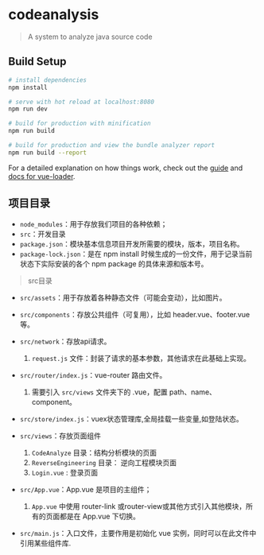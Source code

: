 # codeanalysis

> A system to analyze java source code

## Build Setup

``` bash
# install dependencies
npm install

# serve with hot reload at localhost:8080
npm run dev

# build for production with minification
npm run build

# build for production and view the bundle analyzer report
npm run build --report
```

For a detailed explanation on how things work, check out the [guide](http://vuejs-templates.github.io/webpack/) and [docs for vue-loader](http://vuejs.github.io/vue-loader).

## 项目目录

- `node_modules`：用于存放我们项目的各种依赖；
- `src`：开发目录
- `package.json`：模块基本信息项目开发所需要的模块，版本，项目名称。
- `package-lock.json`：是在 npm install 时候生成的一份文件，用于记录当前状态下实际安装的各个 npm package 的具体来源和版本号。

> src目录

- `src/assets`：用于存放着各种静态文件（可能会变动），比如图片。
- `src/components`：存放公共组件（可复用），比如 header.vue、footer.vue等。
- `src/network`：存放api请求。
  1. `request.js` 文件：封装了请求的基本参数，其他请求在此基础上实现。
- `src/router/index.js`：vue-router 路由文件。
  1. 需要引入 `src/views` 文件夹下的 .vue，配置 path、name、component。

- `src/store/index.js`：vuex状态管理库,全局挂载一些变量,如登陆状态。


- `src/views`：存放页面组件

  1. `CodeAnalyze` 目录：结构分析模块的页面
  2. `ReverseEngineering` 目录： 逆向工程模块页面
  3. `Login.vue` : 登录页面

- `src/App.vue`：App.vue 是项目的主组件；

  1. `App.vue` 中使用 router-link 或router-view或其他方式引入其他模块，所有的页面都是在 App.vue 下切换。

- `src/main.js`：入口文件，主要作用是初始化 vue 实例，同时可以在此文件中引用某些组件库.


